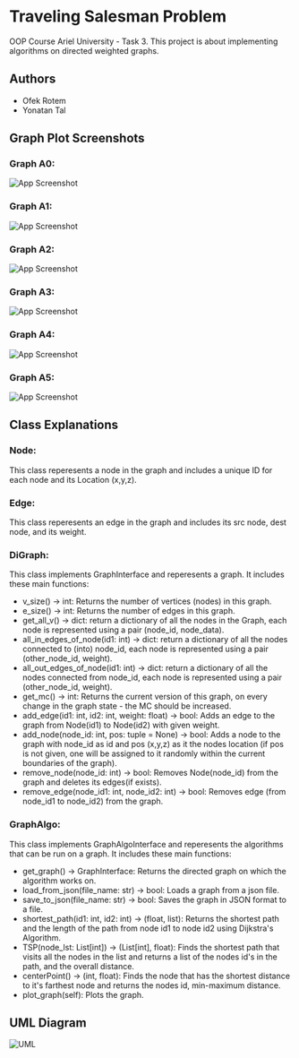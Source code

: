 
# Traveling Salesman Problem
OOP Course Ariel University - Task 3.
This project is about implementing algorithms on directed weighted graphs.

## Authors

- Ofek Rotem
- Yonatan Tal


## Graph Plot Screenshots
### Graph A0:
![App Screenshot](A0_Plot.jpeg?text=A0+PLOT)
### Graph A1:
![App Screenshot](A1_Plot.jpeg?text=A1+PLOT)
### Graph A2:
![App Screenshot](A2_Plot.jpeg?text=A2+PLOT)
### Graph A3:
![App Screenshot](A3_Plot.jpeg?text=A3+PLOT)
### Graph A4:
![App Screenshot](A4_Plot.jpeg?text=A4+PLOT)
### Graph A5:
![App Screenshot](A5_Plot.jpeg?text=A5+PLOT)

## Class Explanations
### Node:
This class reperesents a node in the graph and includes a unique ID for each node and its Location (x,y,z).
### Edge:
This class reperesents an edge in the graph and includes its src node, dest node, and its weight.
### DiGraph:
This class implements GraphInterface and reperesents a graph.
It includes these main functions:
- v_size() -> int: Returns the number of vertices (nodes) in this graph.
- e_size() -> int: Returns the number of edges in this graph.
- get_all_v() -> dict: return a dictionary of all the nodes in the Graph, each node is represented using a pair (node_id, node_data).
- all_in_edges_of_node(id1: int) -> dict: return a dictionary of all the nodes connected to (into) node_id, each node is represented using a pair (other_node_id, weight).
- all_out_edges_of_node(id1: int) -> dict: return a dictionary of all the nodes connected from node_id, each node is represented using a pair (other_node_id, weight).
- get_mc() -> int: Returns the current version of this graph, on every change in the graph state - the MC should be increased.
- add_edge(id1: int, id2: int, weight: float) -> bool: Adds an edge to the graph from Node(id1) to Node(id2) with given weight.
- add_node(node_id: int, pos: tuple = None) -> bool: Adds a node to the graph with node_id as id and pos (x,y,z) as it the nodes location (if pos is not given, one will be assigned to it randomly within the current boundaries of the graph).
- remove_node(node_id: int) -> bool: Removes Node(node_id) from the graph and deletes its edges(if exists).
- remove_edge(node_id1: int, node_id2: int) -> bool: Removes edge (from node_id1 to node_id2) from the graph.
### GraphAlgo:
This class implements GraphAlgoInterface and reperesents the algorithms that can be run on a graph.
It includes these main functions:
- get_graph() -> GraphInterface: Returns the directed graph on which the algorithm works on.
- load_from_json(file_name: str) -> bool: Loads a graph from a json file.
- save_to_json(file_name: str) -> bool: Saves the graph in JSON format to a file.
- shortest_path(id1: int, id2: int) -> (float, list):  Returns the shortest path and the length of the path from node id1 to node id2 using Dijkstra's Algorithm.
- TSP(node_lst: List[int]) -> (List[int], float): Finds the shortest path that visits all the nodes in the list and returns a list of the nodes id's in the path, and the overall distance.
- centerPoint() -> (int, float): Finds the node that has the shortest distance to it's farthest node and returns the nodes id, min-maximum distance.
- plot_graph(self): Plots the graph.

## UML Diagram
![UML](UML.jpeg?text=UML)
